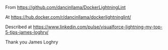 From https://github.com/dancinllama/DockerLightningLint

At https://hub.docker.com/r/dancinllama/dockerlightninglint/

Described at https://www.linkedin.com/pulse/visualforce-lightning-my-top-5-tips-james-loghry/

Thank you James Loghry
